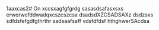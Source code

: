 1aaxcas2# On
xccsxagfgfgrdg
sasasdsafasxsxs
erwerwefddwadqxcszcszcsa
dsadsdXZCSADSAXz
dsdzsxs
sdfdsfefgdfgthrthr
sadsaafsaff
vdsfdfdsf
hthghwerSAcdsa
